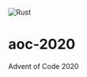 ![Rust](https://github.com/KadoBOT/aoc-2020/workflows/Rust/badge.svg?branch=main)
# aoc-2020
Advent of Code 2020
